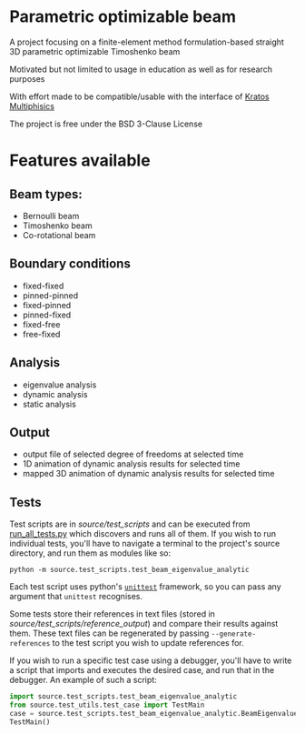 # Parametric optimizable beam

A project focusing on a finite-element method formulation-based straight 3D parametric optimizable Timoshenko beam

Motivated but not limited to usage in education as well as for research purposes

With effort made to be compatible/usable with the interface of [Kratos Multiphisics](https://github.com/KratosMultiphysics)

The project is free under the BSD 3-Clause License

# Features available
## Beam types:
* Bernoulli beam
* Timoshenko beam
* Co-rotational beam

## Boundary conditions
* fixed-fixed
* pinned-pinned
* fixed-pinned
* pinned-fixed
* fixed-free
* free-fixed

## Analysis
* eigenvalue analysis
* dynamic analysis
* static analysis

## Output
* output file of selected degree of freedoms at selected time
* 1D animation of dynamic analysis results for selected time
* mapped 3D animation of dynamic analysis results for selected time

## Tests
Test scripts are in *source/test_scripts* and can be executed from [run_all_tests.py](https://github.com/mpentek/ParOptBeam/blob/1297a2ab907b66a8bdd3eb5f59a0cb202b55049b/run_all_tests.py) which discovers and runs all of them. If you wish to run individual tests, you'll have to navigate a terminal to the project's source directory, and run them as modules like so:
```
python -m source.test_scripts.test_beam_eigenvalue_analytic
```
Each test script uses python's [`unittest`](https://docs.python.org/3/library/unittest.html) framework, so you can pass any argument that `unittest` recognises.

Some tests store their references in text files (stored in *source/test_scripts/reference_output*) and compare their results against them. These text files can be regenerated by passing `--generate-references` to the test script you wish to update references for.

If you wish to run a specific test case using a debugger, you'll have to write a script that imports and executes the desired case, and run that in the debugger. An example of such a script:
```py
import source.test_scripts.test_beam_eigenvalue_analytic
from source.test_utils.test_case import TestMain
case = source.test_scripts.test_beam_eigenvalue_analytic.BeamEigenvalueAnalyticalTest
TestMain()
```
